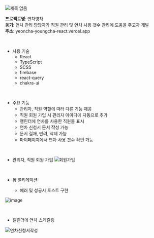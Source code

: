 ![제목 없음](https://user-images.githubusercontent.com/80332764/226854488-6bba2750-cede-493e-81ce-68aae6a6cb0a.png) <br>

**프로젝트명**: 연차영차 <br>
**동기**: 연차 관리 담당자가 직원 관리 및 연차 사용 갯수 관리에 도움을 주고자 개발  <br>
**주소**: yeoncha-youngcha-react.vercel.app



<br>

- 사용 기술
  - React
  - TypeScript
  - SCSS
  - firebase
  - react-query
  - chakra-ui
<br>

- 주요 기능
  - 관리자, 직원 역할에 따라 다른 기능 제공
  - 직원 회원 가입 시 관리자 아이디에 자동으로 추가
  - 캘린더에 연차를 사용한 직원들 표시
  - 연차 신청서 문서 작성 가능
  - 문서 결재, 반려, 삭제 가능
  - 마이페이지에서 연차 사용 갯수 확인 가능
  
<br>

- 관리자, 직원 회원 가입
  ![회원가입](https://user-images.githubusercontent.com/80332764/226856648-a45f2d48-a729-4c22-9578-5991956c531e.gif)
  
  <br>
- 폼 밸리데이션
  - 에러 및 성공시 토스트 구현
  
![image](https://user-images.githubusercontent.com/80332764/227106662-2b5b78ba-7459-49c0-b56a-67fa4e910952.png)

<br>

- 캘린더에 연차 스케쥴링

![연차신청서작성](https://user-images.githubusercontent.com/80332764/227107962-19f1b99e-23ca-44ef-b584-9c558e596a3e.gif)


  
  



